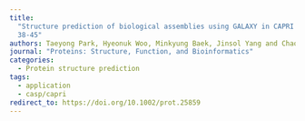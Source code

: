 ```yaml
---
title:
  "Structure prediction of biological assemblies using GALAXY in CAPRI rounds
  38-45"
authors: Taeyong Park, Hyeonuk Woo, Minkyung Baek, Jinsol Yang and Chaok Seok*
journal: "Proteins: Structure, Function, and Bioinformatics"
categories:
  - Protein structure prediction
tags:
  - application
  - casp/capri
redirect_to: https://doi.org/10.1002/prot.25859
---
```

